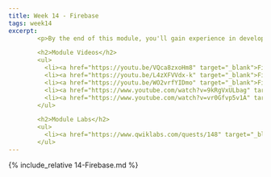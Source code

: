 ```yaml
---
title: Week 14 - Firebase
tags: week14
excerpt: 
        <p>By the end of this module, you'll gain experience in developing apps with Firebase.</p> 

        <h2>Module Videos</h2>
        <ul>
          <li><a href="https://youtu.be/VQca8zxoHm8" target="_blank">Firebase Overview (+ web hosting demo) [18:04]</a></li>
          <li><a href="https://youtu.be/L4zXFVVdx-k" target="_blank">Firebase and Hosting/TensorFlow Demo [23:03]</a></li>
          <li><a href="https://youtu.be/WO2vrfYIDmo" target="_blank">Firebase and Cloud Functions Demo [31:55]</a></li>
          <li><a href="https://www.youtube.com/watch?v=9kRgVxULbag" target="_blank">[External] What is Firebase [21:44]</a></li>
          <li><a href="https://www.youtube.com/watch?v=vr0Gfvp5v1A" target="_blank">[External] Cloud Functions for Firebase [2:22]</a></li>
        </ul>

        <h2>Module Labs</h2>
        <ul>
          <li><a href="https://www.qwiklabs.com/quests/148" target="_blank">Qwiklabs - Build Apps & Websites with Firebase [20 credits]</a></li>
        </ul>
---  
```


{% include_relative 14-Firebase.md %}
